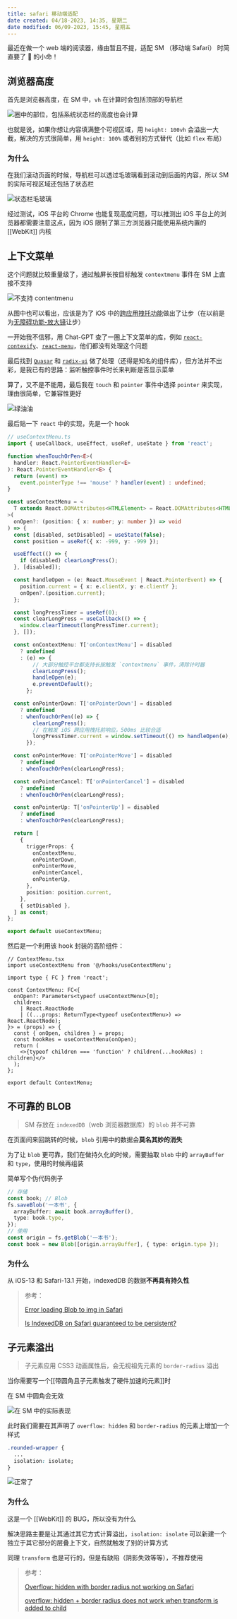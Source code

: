```yaml
---
title: safari 移动端适配
date created: 04/18-2023, 14:35, 星期二
date modified: 06/09-2023, 15:45, 星期五
---
```


最近在做一个 web 端的阅读器，缘由暂且不提，适配 SM （移动端 Safari） 时简直要了 👴 的小命！

## 浏览器高度

首先是浏览器高度，在 SM 中，`vh` 在计算时会包括顶部的导航栏

![圈中的部位，包括系统状态栏的高度也会计算](https://vercel-proxy.norah1to.com/proxy/raw.githubusercontent.com/NoraH1to/cdn/master/img/vh_include_nav.png)

也就是说，如果你想让内容填满整个可视区域，用 `height: 100vh` 会溢出一大截，解决的方式很简单，用 `height: 100%` 或者别的方式替代（比如 `flex` 布局）

### 为什么

在我们滚动页面的时候，导航栏可以透过毛玻璃看到滚动到后面的内容，所以 SM 的实际可视区域还包括了状态栏

![状态栏毛玻璃](https://vercel-proxy.norah1to.com/proxy/raw.githubusercontent.com/NoraH1to/cdn/master/img/nav_render.gif)

经过测试，iOS 平台的 Chrome 也能复现高度问题，可以推测出 iOS 平台上的浏览器都需要注意这点，因为 iOS 限制了第三方浏览器只能使用系统内置的 [[WebKit]] 内核

## 上下文菜单

这个问题就比较重量级了，通过触屏长按目标触发 `contextmenu` 事件在 SM 上直接不支持

![不支持 contentmenu](https://vercel-proxy.norah1to.com/proxy/raw.githubusercontent.com/NoraH1to/cdn/master/img/contextmenu_not_work.gif)

从图中也可以看出，应该是为了 iOS 中的[跨应用拽托功能](https://zhuanlan.zhihu.com/p/429768878)做出了让步（在以前是为[无障碍功能-放大镜](https://bugs.webkit.org/show_bug.cgi?id=213953)让步）

一开始我不信邪，用 Chat-GPT 查了一圈上下文菜单的库，例如 [`react-contexify`](https://github.com/fkhadra/react-contexify)、[`react-menu`](https://github.com/szhsin/react-menu)，他们都没有处理这个问题

最后找到 [`Quasar`](https://quasar.dev/vue-components/menu#context-menu) 和 [`radix-ui`](https://www.radix-ui.com/docs/primitives/components/context-menu) 做了处理（还得是知名的组件库），但方法并不出彩，是我已有的思路：监听触控事件时长来判断是否显示菜单

算了，又不是不能用，最后我在 `touch` 和 `pointer` 事件中选择 `pointer` 来实现，理由很简单，它兼容性更好

![绿油油](https://vercel-proxy.norah1to.com/proxy/raw.githubusercontent.com/NoraH1to/cdn/master/img/pointer_enable.png)

最后贴一下 `react` 中的实现，先是一个 hook

```typescript
// useContextMenu.ts
import { useCallback, useEffect, useRef, useState } from 'react';

function whenTouchOrPen<E>(
  handler: React.PointerEventHandler<E>
): React.PointerEventHandler<E> {
  return (event) =>
    event.pointerType !== 'mouse' ? handler(event) : undefined;
}

const useContextMenu = <
  T extends React.DOMAttributes<HTMLElement> = React.DOMAttributes<HTMLElement>
>(
  onOpen?: (position: { x: number; y: number }) => void
) => {
  const [disabled, setDisabled] = useState(false);
  const position = useRef({ x: -999, y: -999 });

  useEffect(() => {
    if (disabled) clearLongPress();
  }, [disabled]);

  const handleOpen = (e: React.MouseEvent | React.PointerEvent) => {
    position.current = { x: e.clientX, y: e.clientY };
    onOpen?.(position.current);
  };

  const longPressTimer = useRef(0);
  const clearLongPress = useCallback(() => {
    window.clearTimeout(longPressTimer.current);
  }, []);

  const onContextMenu: T['onContextMenu'] = disabled
    ? undefined
    : (e) => {
        // 大部分触控平台都支持长按触发 `contextmenu` 事件，清除计时器
        clearLongPress();
        handleOpen(e);
        e.preventDefault();
      };

  const onPointerDown: T['onPointerDown'] = disabled
    ? undefined
    : whenTouchOrPen((e) => {
        clearLongPress();
        // 在触发 iOS 跨应用拽托前响应，500ms 比较合适
        longPressTimer.current = window.setTimeout(() => handleOpen(e), 500);
      });

  const onPointerMove: T['onPointerMove'] = disabled
    ? undefined
    : whenTouchOrPen(clearLongPress);

  const onPointerCancel: T['onPointerCancel'] = disabled
    ? undefined
    : whenTouchOrPen(clearLongPress);

  const onPointerUp: T['onPointerUp'] = disabled
    ? undefined
    : whenTouchOrPen(clearLongPress);

  return [
    {
      triggerProps: {
        onContextMenu,
        onPointerDown,
        onPointerMove,
        onPointerCancel,
        onPointerUp,
      },
      position: position.current,
    },
    { setDisabled },
  ] as const;
};

export default useContextMenu;
```

然后是一个利用该 hook 封装的高阶组件：

```tsx
// ContextMenu.tsx
import useContextMenu from '@/hooks/useContextMenu';

import type { FC } from 'react';

const ContextMenu: FC<{
  onOpen?: Parameters<typeof useContextMenu>[0];
  children:
    | React.ReactNode
    | ((...props: ReturnType<typeof useContextMenu>) => React.ReactNode);
}> = (props) => {
  const { onOpen, children } = props;
  const hookRes = useContextMenu(onOpen);
  return (
    <>{typeof children === 'function' ? children(...hookRes) : children}</>
  );
};

export default ContextMenu;
```

## 不可靠的 BLOB

> SM 存放在 `indexedDB`（web 浏览器数据库）的 `blob` 并不可靠

在页面间来回跳转的时候，`blob` 引用中的数据会**莫名其妙的消失**

为了让 `blob` 更可靠，我们在做持久化的时候，需要抽取 `blob` 中的 `arrayBuffer` 和 `type`，使用的时候再组装

简单写个伪代码例子

```typescript
// 存储
const book; // Blob
fs.saveBlob('一本书', {
  arrayBuffer: await book.arrayBuffer(),
  type: book.type,
});
// 使用
const origin = fs.getBlob('一本书');
const book = new Blob([origin.arrayBuffer], { type: origin.type });
```

### 为什么

从 iOS-13 和 Safari-13.1 开始，indexedDB 的数据**不再具有持久性**

> 参考：
>
> [Error loading Blob to img in Safari](https://stackoverflow.com/a/70253220)
>
> [Is IndexedDB on Safari guaranteed to be persistent?](https://stackoverflow.com/a/69722364)

## 子元素溢出

> 子元素应用 CSS3 动画属性后，会无视祖先元素的 `border-radius` 溢出

当你需要写一个[[带圆角且子元素触发了硬件加速的元素]]时

在 SM 中圆角会无效

![在 SM 中的实际表现](https://vercel-proxy.norah1to.com/proxy/raw.githubusercontent.com/NoraH1to/cdn/master/img/child_overflow.png)

此时我们需要在其声明了 `overflow: hidden` 和 `border-radius` 的元素上增加一个样式

```css
.rounded-wrapper {
  ...
  isolation: isolate;
}
```

![正常了](https://vercel-proxy.norah1to.com/proxy/raw.githubusercontent.com/NoraH1to/cdn/master/img/child_overflow_fix.png)

### 为什么

这是一个 [[WebKit]] 的 BUG，所以没有为什么

解决思路主要是让其通过其它方式计算溢出，`isolation: isolate` 可以新建一个独立于其它部分的层叠上下文，自然就触发了别的计算方式

同理 `transform` 也是可行的，但是有缺陷（阴影失效等等），不推荐使用

> 参考：
>
> [Overflow: hidden with border radius not working on Safari](https://stackoverflow.com/a/58283449)
>
> [overflow: hidden + border radius does not work when transform is added to child](https://bugs.webkit.org/show_bug.cgi?id=98538)
